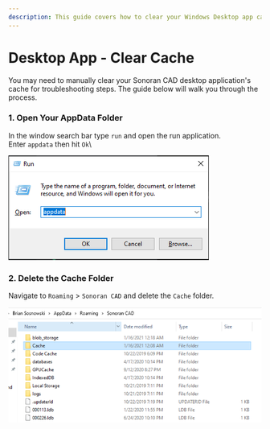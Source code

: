 ```yaml
---
description: This guide covers how to clear your Windows Desktop app cache.
---
```


# Desktop App - Clear Cache

You may need to manually clear your Sonoran CAD desktop application's cache for troubleshooting steps. The guide below will walk you through the process.

### 1. Open Your AppData Folder

In the window search bar type `run` and open the run application.\
Enter `appdata` then hit `Ok`\


![Windows - Run AppData](<../.gitbook/assets/image (133).png>)

### 2. Delete the Cache Folder

Navigate to `Roaming` > `Sonoran CAD` and delete the `Cache` folder.

![Sonoran CAD - Desktop Cache Folder](<../.gitbook/assets/image (134).png>)
